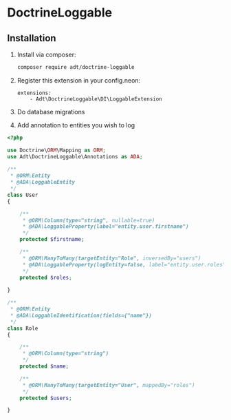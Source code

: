 # DoctrineLoggable

## Installation

1. Install via composer:

    ```bash
    composer require adt/doctrine-loggable
    ```
    
2. Register this extension in your config.neon:

    ```neon
    extensions:
        - Adt\DoctrineLoggable\DI\LoggableExtension
    ```
        
3. Do database migrations

4. Add annotation to entities you wish to log

```php
<?php

use Doctrine\ORM\Mapping as ORM;
use Adt\DoctrineLoggable\Annotations as ADA;
	
/**
 * @ORM\Entity
 * @ADA\LoggableEntity
 */
class User
{

	/**
	 * @ORM\Column(type="string", nullable=true)
	 * @ADA\LoggableProperty(label="entity.user.firstname")
	 */
	protected $firstname;

	/**
	 * @ORM\ManyToMany(targetEntity="Role", inversedBy="users")
	 * @ADA\LoggableProperty(logEntity=false, label="entity.user.roles")
	 */
	protected $roles;
	
}

/**
 * @ORM\Entity
 * @ADA\LoggableIdentification(fields={"name"})
 */
class Role
{

	/**
	 * @ORM\Column(type="string")
	 */
	protected $name;

	/**
	 * @ORM\ManyToMany(targetEntity="User", mappedBy="roles")
	 */
	protected $users;

}
```
